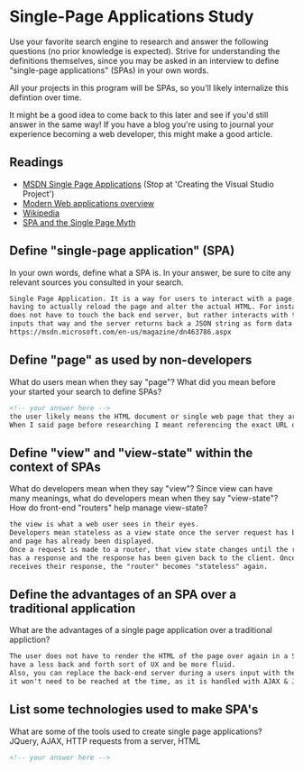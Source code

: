 # Single-Page Applications Study

Use your favorite search engine to research and answer the following questions
(no prior knowledge is expected). Strive for understanding the definitions
themselves, since you may be asked in an interview to define "single-page
applications" (SPAs) in your own words.

All your projects in this program will be SPAs, so you'll likely internalize
this defintion over time.

It might be a good idea to come back to this later and see if you'd still answer
in the same way! If you have a blog you're using to journal your experience
becoming a web developer, this might make a good article.

## Readings

-   [MSDN Single Page Applications](https://msdn.microsoft.com/en-us/magazine/dn463786.aspx) (Stop at 'Creating the Visual Studio Project')
-   [Modern Web applications overview](http://singlepageappbook.com/goal.html)
-   [Wikipedia](https://en.wikipedia.org/wiki/Single-page_application)
-   [SPA and the Single Page Myth](https://johnpapa.net/pageinspa/)

## Define "single-page application" (SPA)

In your own words, define what a SPA is. In your answer, be sure to cite any
relevant sources you consulted in your search.

```md
Single Page Application. It is a way for users to interact with a page, without
having to actually reload the page and alter the actual HTML. For instance the user
does not have to touch the back end server, but rather interacts with the page using AJAX,
inputs that way and the server returns back a JSON string as form data.
https://msdn.microsoft.com/en-us/magazine/dn463786.aspx
```

## Define "page" as used by non-developers

What do users mean when they say "page"? What did you mean before your started
your search to define SPAs?

```md
<!-- your answer here -->
the user likely means the HTML document or single web page that they are currently looking at within a website.
When I said page before researching I meant referencing the exact URL of a website.
```

## Define "view" and "view-state" within the context of SPAs

What do developers mean when they say "view"? Since view can have many meanings,
what do developers mean when they say "view-state"? How do front-end "routers"
help manage view-state?

```md
the view is what a web user sees in their eyes.
Developers mean stateless as a view state once the server request has been made
and page has already been displayed.
Once a request is made to a router, that view state changes until the request
has a response and the response has been given back to the client. Once the client
receives their response, the "router" becomes "stateless" again.
```

## Define the advantages of an SPA over a traditional application

What are the advantages of a single page application over a traditional appliction?

```md
The user does not have to render the HTML of the page over again in a SPA, so it will
have a less back and forth sort of UX and be more fluid.
Also, you can replace the back-end server during a users input with the SPA, because
it won't need to be reached at the time, as it is handled with AJAX & JQuery.
```

## List some technologies used to make SPA's

What are some of the tools used to create single page applications?
JQuery, AJAX, HTTP requests from a server, HTML
```md
<!-- your answer here -->
```

